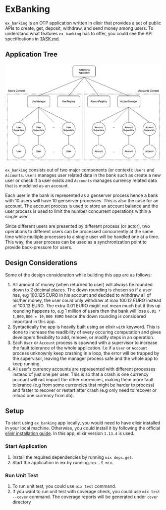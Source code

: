 # ExBanking

`ex_banking` is an OTP application written in elixir that provides a set of public APIs to create, get, deposit, withdraw, and send money among users. 
To understand what features `ex_banking` has to offer, you could see the API specifications in [TASK.md](TASK.md).

## Application Tree

![ex_banking supervision tree](./img/ex_banking_supervision_tree.png)

`ex_banking` consists out of two major components (or context): `Users` and `Accounts`. `Users`
manages user related data in the bank such as create a new user or check if a user exists
and `Accounts` manages currency related data that is modelled as an account.

Each user in the bank is represented as a genserver process hence a bank with 10 users will have
10 genserver processes. This is also the case for an account. The account process is used to store
an account balance and the user process is used to limit the number concurrent operations within a single user.

Since different users are presented by different process (or actor), two operations to different users
can be processed concurrently at the same time while multiple processes to a single user will be handled
one at a time. This way, the user process can be used as a synchronization point to provide back-pressure for users.

## Design Considerations

Some of the design consideration while building this app are as follows:

1. All amount of money (when returned to user) will always be rounded down to 2 decimal places. The down rounding is chosen so if a user has, e.g 100.125 EURO in his account and decided to withdraw all of his/her money, the user could only withdraw at max 100.12 EURO instead of 100.13 EURO. The extra 0.01 EURO might not mean much but if this up rounding happens to, e.g 1 million of users then the bank will lose `0.01 * 1,000,000 = 10,000 EURO` hence the down rounding is considered important in this app.
2. Syntactically the app is heavily built using an elixir `with` keyword. This is done to increase the readibility of every occuring computation and gives developers flexibility to add, remove, or modify steps in an operation.
3. Each `User` or `Account` process is spawned with a supervisor to increase the fault tolerance of the whole application. I.e if a `User` or `Account` process unknownly keep crashing in a loop, the error will be trapped by the supervisor, leaving the manager process safe and the whole app to keep running.
4. All user's currency accounts are represented with different processes instead of just one per user. This is so that a crash is one currency account will not impact the other currencies, making them more fault tolerance (e.g from some currencies that might be harder to process) and faster to recover or restart after crash (e.g only need to recover or reload one currency from db).

## Setup

To start using `ex_banking` app locally, you would need to have elixir installed in your local machine. Otherwise, you could install it 
by following the official [elixir installation guide](https://elixir-lang.org/install.html). In this app, elixir version `1.13.4` is used.

### Start Application

1. Install the required dependencies by running `mix deps.get`.
2. Start the application in iex by running `iex -S mix`.

### Run Unit Test

1. To run unit test, you could use `mix test` command.
2. If you want to run unit test with coverage check, you could use `mix test --cover` command. The coverage reports will be generated under `cover` directory
